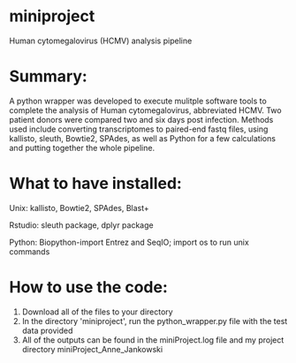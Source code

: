 # miniproject
Human cytomegalovirus (HCMV) analysis pipeline

# Summary: 
A python wrapper was developed to execute mulitple software tools to complete the analysis of Human cytomegalovirus, abbreviated HCMV. Two patient donors were compared two and six days post infection. Methods used include converting transcriptomes to paired-end fastq files, using kallisto, sleuth, Bowtie2, SPAdes, as well as Python for a few calculations and putting together the whole pipeline.

# What to have installed:
Unix: kallisto, Bowtie2, SPAdes, Blast+

Rstudio: sleuth package, dplyr package

Python: Biopython-import Entrez and SeqIO; import os to run unix commands

# How to use the code:
1. Download all of the files to your directory
2. In the directory 'miniproject', run the python_wrapper.py file with the test data provided
3. All of the outputs can be found in the miniProject.log file and my project directory miniProject_Anne_Jankowski
